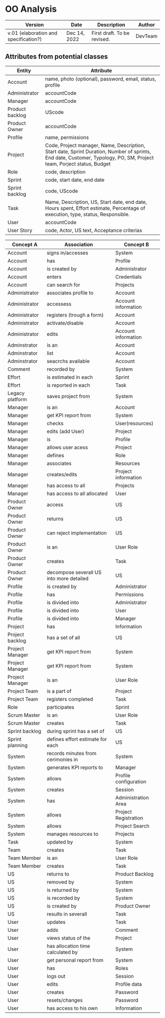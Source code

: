 
# OO Analysis

|**Version**| **Date**     | **Description**             |**Author**|
|-----------|--------------|-----------------------------|----------|
|v.01 (elaboration and specification?)| Dec 14, 2022 | First draft. To be revised. |DevTeam|

## Attributes from potential classes

| **Entity**     | **Attribute**                                                                                                                                                       |
|----------------|---------------------------------------------------------------------------------------------------------------------------------------------------------------------|
| Account        | name, photo (optional), password, email, status, profile                                                                                                            |
| Administrator  | accountCode                                                                                                                                                         |
| Manager        | accountCode                                                                                                                                                         |
| Product backlog | UScode                                                                                                                                                              |
| Product Owner  | accountCode                                                                                                                                                         |
| Profile        | name, permissions                                                                                                                                                   |
| Project        | Code, Project manager, Name, Description, Start date, Sprint Duration, Number of sprints, End date, Customer, Typology, PO, SM, Project team, Porject status, Budget |
| Role           | code, description                                                                                                                                                   |
| Sprint         | code, start date, end date                                                                                                                                          |
| Sprint backlog | code, UScode                                                                                                                                                        |                                                                                                                                                       
| Task           | Name, Description, US, Start date, end date, Hours spent, Effort estimate, Percentage of execution, type, status, Responsible.                                      |
| User           | accountCode                                                                                                                                                         |
| User Story     | code, Actor, US text, Acceptance criterias                                                                                                                          |

| Concept A       | Association                              | Concept B              |
|-----------------|------------------------------------------|------------------------|
| Account         | signs in/accesses                        | System                 |
| Account         | has                                      | Profile                |
| Account         | is created by                            | Administrator          |
| Account         | enters                                   | Credentials            |
| Account         | can search for                           | Projects               |
| Administrator   | associates profile to                    | Account                |
| Administrator   | accessess                                | Account information    |
| Administrator   | registers (trough a form)                | Account                |
| Administrator   | activate/disable                         | Account                |
| Administrator   | edits                                    | Account information    |
| Adminstrator    | is an                                    | Account                |
| Adminstrator    | list                                     | Account                |
| Adminstrator    | seacrchs available                       | Account                |
| Comment         | recorded by                              | System                 |
| Effort          | is estimated in each                     | Sprint                 |
| Effort          | is reported in each                      | Task                   |
| Legacy platform | saves project from                       | System                 |
| Manager         | is an                                    | Account                |
| Manager         | get KPI report from                      | System                 |
| Manager         | checks                                   | User(resources)        |
| Manager         | edits (add User)                         | Project                |
| Manager         | is                                       | Profile                |
| Manager         | allows user acess                        | Project                |
| Manager         | defines                                  | Role                   |
| Manager         | associates                               | Resources              |
| Manager         | creates/edits                            | Project information    |
| Manager         | has access to all                        | Projects               |
| Manager         | has access to all allocated              | User                   |
| Product Owner   | access                                   | US                     |
| Product Owner   | returns                                  | US                     |
| Product Owner   | can reject implementation                | US                     |
| Product Owner   | is an                                    | User Role              |
| Product Owner   | creates                                  | Task                   |
| Product Owner   | decompose severall US into more detailed | US                     |
| Profile         | is created by                            | Administrator          |
| Profile         | has                                      | Permissions            |
| Profile         | is divided into                          | Administrator          |
| Profile         | is divided into                          | User                   |
| Profile         | is divided into                          | Manager                |
| Project         | has                                      | Information            |
| Project backlog | has a set of all                         | US                     |
| Project Manager | get KPI report from                      | System                 |
| Project Manager | get KPI report from                      | System                 |
| Project Manager | is an                                    | User Role              |
| Project Team    | is a part of                             | Project                |
| Project Team    | registers completed                      | Task                   |
| Role            | participates                             | Sprint                 |
| Scrum Master    | is an                                    | User Role              |
| Scrum Master    | creates                                  | Task                   |
| Sprint backlog  | during sprint has a set of               | US                     |
| Sprint planning | defines effort estimate for each         | US                     |
| System          | records minutes from cerimonies in       | System                 |
| System          | generates KPI reports to                 | Manager                |
| System          | allows                                   | Profile  configuration |
| System          | creates                                  | Session                |
| System          | has                                      | Administration Area    |
| System          | allows                                   | Project Registration   |
| System          | allows                                   | Project Search         |
| System          | manages resources to                     | Projects               |
| Task            | updated by                               | System                 |
| Team            | creates                                  | Task                   |
| Team Member     | is an                                    | User Role              |
| Team Member     | creates                                  | Task                   |
| US              | returns to                               | Product Backlog        |
| US              | removed by                               | System                 |
| US              | is returned by                           | System                 |
| US              | is recorded by                           | System                 |
| US              | is created by                            | Product Owner          |
| US              | results in severall                      | Task                   |
| User            | updates                                  | Task                   |
| User            | adds                                     | Comment                |
| User            | views status of the                      | Project                |
| User            | has allocation time calculated by        | System                 |
| User            | get personal report from                 | System                 |
| User            | has                                      | Roles                  |
| User            | logs out                                 | Session                |
| User            | edits                                    | Profile data           |
| User            | creates                                  | Password               |
| User            | resets/changes                           | Password               |
| User            | has access to his own                    | Information            |